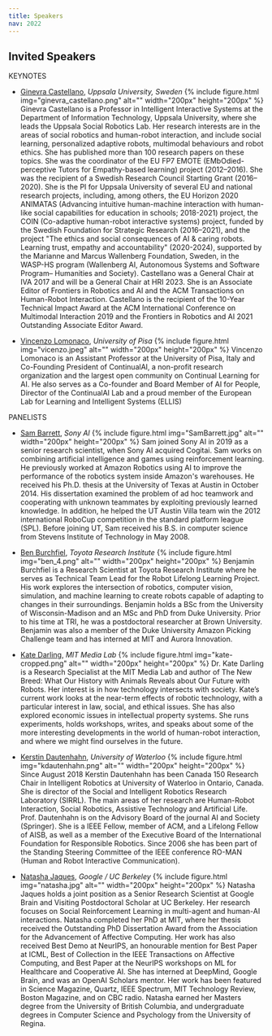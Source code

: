 ```yaml
---
title: Speakers
nav: 2022
---
```


## Invited Speakers

<div class="id-pics" markdown="1">

KEYNOTES

- [Ginevra Castellano](), *Uppsala University, Sweden*
{% include figure.html img="ginevra_castellano.png" alt="" width="200px" height="200px" %}
Ginevra Castellano is a Professor in Intelligent Interactive Systems at the Department of Information Technology, Uppsala University, where she leads the Uppsala Social Robotics Lab. Her research interests are in the areas of social robotics and human-robot interaction, and include social learning, personalized adaptive robots, multimodal behaviours and robot ethics. She has published more than 100 research papers on these topics. She was the coordinator of the EU FP7 EMOTE (EMbOdied-perceptive Tutors for Empathy-based learning) project (2012–2016). She was the recipient of a Swedish Research Council Starting Grant (2016–2020). She is the PI for Uppsala University of several EU and national research projects, including, among others, the EU Horizon 2020 ANIMATAS (Advancing intuitive human-machine interaction with human-like social capabilities for education in schools; 2018-2021) project, the COIN (Co-adaptive human-robot interactive systems) project, funded by the Swedish Foundation for Strategic Research (2016–2021), and the project "The ethics and social consequences of AI & caring robots. Learning trust, empathy and accountability" (2020-2024), supported by the Marianne and Marcus Wallenberg Foundation, Sweden, in the WASP-HS program (Wallenberg AI, Autonomous Systems and Software Program– Humanities and Society). Castellano was a General Chair at IVA 2017 and will be a General Chair at HRI 2023. She is an Associate Editor of Frontiers in Robotics and AI and the ACM Transactions on Human-Robot Interaction. Castellano is the recipient of the 10-Year Technical Impact Award at the ACM International Conference on Multimodal Interaction 2019 and the Frontiers in Robotics and AI 2021 Outstanding Associate Editor Award.

- [Vincenzo Lomonaco](https://www.vincenzolomonaco.com/), *University of Pisa*
{% include figure.html img="vicenzo.jpeg" alt="" width="200px" height="200px" %}
Vincenzo Lomonaco is an Assistant Professor at the University of Pisa, Italy and Co-Founding President of ContinualAI, a non-profit research organization and the largest open community on Continual Learning for AI. He also serves as a Co-founder and Board Member of AI for People, Director of the ContinualAI Lab and a proud member of the European Lab for Learning and Intelligent Systems (ELLIS)

PANELISTS

- [Sam Barrett](), *Sony AI*
{% include figure.html img="SamBarrett.jpg" alt="" width="200px" height="200px" %}
Sam joined Sony AI in 2019 as a senior research scientist, when Sony AI acquired Cogitai. Sam works on combining artificial intelligence and games using reinforcement learning. He previously worked at Amazon Robotics using AI to improve the performance of the robotics system inside Amazon's warehouses. He received his Ph.D. thesis at the University of Texas at Austin in October 2014. His dissertation examined the problem of ad hoc teamwork and cooperating with unknown teammates by exploiting previously learned knowledge. In addition, he helped the UT Austin Villa team win the 2012 international RoboCup competition in the standard platform league (SPL). Before joining UT, Sam received his B.S. in computer science from Stevens Institute of Technology in May 2008.

- [Ben Burchfiel](https://www.benburchfiel.com), *Toyota Research Institute*
{% include figure.html img="ben_4.png" alt="" width="200px" height="200px" %}
Benjamin Burchfiel is a Research Scientist at Toyota Research Institute where he serves as Technical Team Lead for the Robot Lifelong Learning Project. His work explores the intersection of robotics, computer vision, simulation, and machine learning to create robots capable of adapting to changes in their surroundings. Benjamin holds a BSc from the University of Wisconsin-Madison and an MSc and PhD from Duke University. Prior to his time at TRI, he was a postdoctoral researcher at Brown University. Benjamin was also a member of the Duke University Amazon Picking Challenge team and has interned at MIT and Aurora Innovation.

- [Kate Darling](), *MIT Media Lab*
{% include figure.html img="kate-cropped.png" alt="" width="200px" height="200px" %}
Dr. Kate Darling is a Research Specialist at the MIT Media Lab and author of The New Breed: What Our History with Animals Reveals about Our Future with Robots. Her interest is in how technology intersects with society. Kate’s current work looks at the near-term effects of robotic technology, with a particular interest in law, social, and ethical issues. She has also explored economic issues in intellectual property systems. She runs experiments, holds workshops, writes, and speaks about some of the more interesting developments in the world of human-robot interaction, and where we might find ourselves in the future.


- [Kerstin Dautenhahn](), *University of Waterloo*
{% include figure.html img="kdautenhahn.png" alt="" width="200px" height="200px" %}
Since August 2018 Kerstin Dautenhahn has been Canada 150 Research Chair in Intelligent Robotics at University of Waterloo in Ontario, Canada. She is director of the Social and Intelligent Robotics Research Laboratory (SIRRL). The main areas of her research are Human-Robot Interaction, Social Robotics, Assistive Technology and Artificial Life. Prof. Dautenhahn is on the Advisory Board of the journal AI and Society (Springer). She is a IEEE Fellow, member of ACM, and a Lifelong Fellow of AISB, as well as a member of the Executive Board of the International Foundation for Responsible Robotics. Since 2006 she has been part of the Standing Steering Committee of the IEEE conference RO-MAN (Human and Robot Interactive Communication).


- [Natasha Jaques](), *Google / UC Berkeley*
{% include figure.html img="natasha.jpg" alt="" width="200px" height="200px" %}
Natasha Jaques holds a joint position as a Senior Research Scientist at Google Brain and Visiting Postdoctoral Scholar at UC Berkeley. Her research focuses on Social Reinforcement Learning in multi-agent and human-AI interactions. Natasha completed her PhD at MIT, where her thesis received the Outstanding PhD Dissertation Award from the Association for the Advancement of Affective Computing. Her work has also received Best Demo at NeurIPS, an honourable mention for Best Paper at ICML, Best of Collection in the IEEE Transactions on Affective Computing, and Best Paper at the NeurIPS workshops on ML for Healthcare and Cooperative AI. She has interned at DeepMind, Google Brain, and was an OpenAI Scholars mentor. Her work has been featured in Science Magazine, Quartz, IEEE Spectrum, MIT Technology Review, Boston Magazine, and on CBC radio. Natasha earned her Masters degree from the University of British Columbia, and undergraduate degrees in Computer Science and Psychology from the University of Regina.
